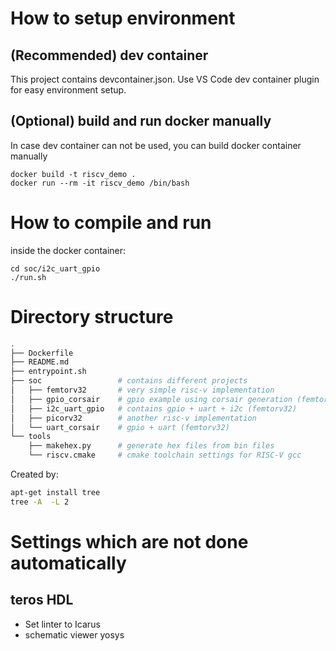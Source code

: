 # How to setup environment

## (Recommended) dev container
This project contains devcontainer.json. Use VS Code dev container plugin for easy environment setup.

## (Optional) build and run docker manually
In case dev container can not be used, you can build docker container manually
~~~
docker build -t riscv_demo .
docker run --rm -it riscv_demo /bin/bash
~~~


# How to compile and run
inside the docker container:
~~~
cd soc/i2c_uart_gpio
./run.sh
~~~


# Directory structure


~~~bash
.
├── Dockerfile
├── README.md
├── entrypoint.sh
├── soc                 # contains different projects
│   ├── femtorv32       # very simple risc-v implementation 
│   ├── gpio_corsair    # gpio example using corsair generation (femtorv32)
│   ├── i2c_uart_gpio   # contains gpio + uart + i2c (femtorv32)
│   ├── picorv32        # another risc-v implementation
│   └── uart_corsair    # gpio + uart (femtorv32)
└── tools
    ├── makehex.py      # generate hex files from bin files
    └── riscv.cmake     # cmake toolchain settings for RISC-V gcc
~~~

Created by:
~~~ bash
apt-get install tree
tree -A  -L 2
~~~

# Settings which are not done automatically
## teros HDL
* Set linter to Icarus
* schematic viewer yosys






